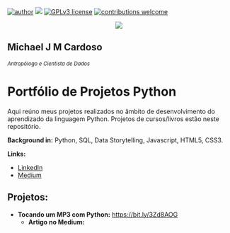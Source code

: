 [![author](https://img.shields.io/badge/author-michaelcardoso-red.svg)](https://www.linkedin.com/in/michael-cardoso-84a9a0b2/) [![](https://img.shields.io/badge/python-3.7+-blue.svg)](https://www.python.org/downloads/release/python-365/) [![GPLv3 license](https://img.shields.io/badge/License-GPLv3-blue.svg)](http://perso.crans.org/besson/LICENSE.html) [![contributions welcome](https://img.shields.io/badge/contributions-welcome-brightgreen.svg?style=flat)](https://github.com/michaeljmcardoso/Portfolio-de-Projetos_DataScience)

<p align="center">
  <img src="https://miro.medium.com/max/720/1*LI7W501SErbGaQxTYDOKLA.webp">
</p>

## Michael J M Cardoso
<sub>*Antropólogo e Cientista de Dados* </sub>

# Portfólio de Projetos Python
Aqui reúno meus projetos realizados no âmbito de desenvolvimento do aprendizado da linguagem Python. Projetos de cursos/livros estão neste repositório.

**Background in:** Python, SQL, Data Storytelling, Javascript, HTML5, CSS3.

**Links:**
* [LinkedIn](https://www.linkedin.com/in/michael-cardoso-84a9a0b2/)
* [Medium](https://medium.com/@mjcursodatascience)

## Projetos:

* **Tocando um MP3 com Python:** https://bit.ly/3Zd8AOG
  * **Artigo no Medium:** 
